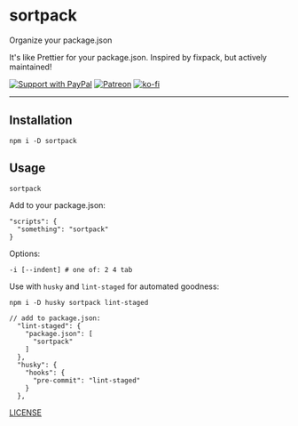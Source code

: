 # sortpack

Organize your package.json

It's like Prettier for your package.json. Inspired by fixpack, but actively maintained!

[![Support with PayPal](https://img.shields.io/badge/paypal-donate-yellow.png)](https://paypal.me/zacanger) [![Patreon](https://img.shields.io/badge/patreon-donate-yellow.svg)](https://www.patreon.com/zacanger) [![ko-fi](https://img.shields.io/badge/donate-KoFi-yellow.svg)](https://ko-fi.com/U7U2110VB)

--------

## Installation

`npm i -D sortpack`

## Usage

`sortpack`

Add to your package.json:

```
"scripts": {
  "something": "sortpack"
}
```

Options:

```
-i [--indent] # one of: 2 4 tab
```

Use with `husky` and `lint-staged` for automated goodness:

```
npm i -D husky sortpack lint-staged

// add to package.json:
  "lint-staged": {
    "package.json": [
      "sortpack"
    ]
  },
  "husky": {
    "hooks": {
      "pre-commit": "lint-staged"
    }
  },
```

[LICENSE](./LICENSE.md)
